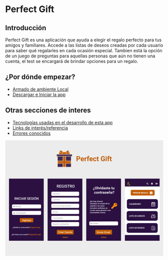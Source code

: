 # Perfect Gift

## Introducción

Perfect Gift es una aplicación que ayuda a elegir el regalo perfecto para tus amigos y familiares. Accede a las listas de deseos creadas por cada usuario para saber qué regalarles en cada ocasión especial. Tambien está la opción de un juego de preguntas para aquellas personas que aún no tienen una cuenta, el test se encargará de brindar opciones para un regalo.

## ¿Por dónde empezar?

* [Armado de ambiente Local](./doc/deployment/local.md)
* [Descargar e Iniciar la app](./doc/interaction.md)

## Otras secciones de interes

* [Tecnologías usadas en el desarrollo de esta app](./doc/technologies.md)
* [Links de interés/referencia](./doc/references.md)
* [Errores conocidos](./doc/knowIssues.md)

<img src="https://raw.githubusercontent.com/agustinabellone/perfectGiftApp/develop/portada.png" alt=""/>
